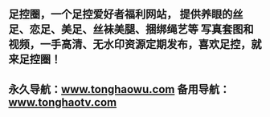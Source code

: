 足控圈，一个足控爱好者福利网站，
提供养眼的丝足、恋足、美足、丝袜美腿、捆绑绳艺等
写真套图和视频，一手高清、无水印资源定期发布，喜欢足控，就来足控圈！
----------------------------
永久导航：www.tonghaowu.com 
备用导航：www.tonghaotv.com
-------------------------------
